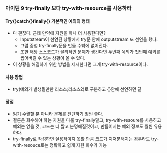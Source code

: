 ### 아이템 9 try-finally 보다 try-with-resource를 사용하라

#### Try{}catch{}finally{} 기본적인 예외의 형태
- 다 괜찮다. 근데 만약에 자원을 하나 더 사용한다면?
  - Inputstream이 선언된 상황에서 try문 안에 outputstream 또 선언을 했다.
  - 그럼 중첩 try-finally문을 만들 수밖에 없어진다. 
  - 또한 해당 소스코드가 물리적인 문제가 생긴다면 두번째 예외가 첫번째 예외를 씹어버릴 수 있는 상황이 올 수 있다.
- 이 상황을 해결하기 위한 방법을 제시한다면 그게 try-with-resource이다. 

#### 사용 방법
- try(예외가 발생될만한 리소스;리소스2)로 구분하고 {}안에 선언하면 끝

#### 장점
- 읽기 수월할 뿐 아니라 문제를 진단하기 훨씬 좋다. 
- 결론은 회수해야 하는 자원을 다룰 try-finally말고, try-with-resoure를 사용하고 예외는 없을 것, 코드는 더 짧고 분명해질것이고, 만들어지는 예외 정보도 훨씬 유용하다. 
- try-finally로 작성하면 실용적이지 못할 만큼 코드가 지저분해지는 경우라도 try-with-resouce로는 정확하고 쉽게 자원 회수가 가능
